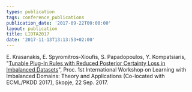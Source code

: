 ```yaml
---
types: publication
tags: conference_publications
publication_date: '2017-09-22T00:00:00'
layout: publication
title: LIDTA2017
date: '2017-11-13T13:13:53+02:00'
---
```

E. Krasanakis, E. Spyromitros-Xioufis, S. Papadopoulos, Y. Kompatsiaris, "<a href="https://www.researchgate.net/publication/320211368_Tunable_Plug-In_Rules_with_Reduced_Posterior_Certainty_Loss_in_Imbalanced_Datasets">Tunable Plug-In Rules with Reduced Posterior Certainty Loss in Imbalanced Datasets</a>", Proc. 1st International Workshop on Learning with Imbalanced Domains: Theory and Applications (Co-located with ECML/PKDD 2017), Skopje, 22 Sep. 2017.
